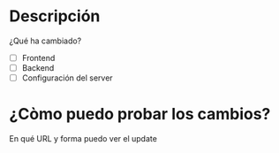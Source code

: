 # Descripción
¿Qué ha cambiado?

- [ ] Frontend
- [ ] Backend
- [ ] Configuración del server

# ¿Còmo puedo probar los cambios?
En qué URL y forma puedo ver el update
